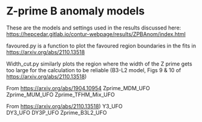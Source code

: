 # Z-prime B anomaly models

These are the models and settings used in the results discussed here:
https://hepcedar.gitlab.io/contur-webpage/results/ZPBAnom/index.html

favoured.py is a function to plot the favoured region boundaries in the fits in
https://arxiv.org/abs/2110.13518

Width_cut.py similarly plots the region where the width of the Z prime gets too large for the
calculation to be reliable (B3-L2 model, Figs 9 & 10 of https://arxiv.org/abs/2110.13518)

From https://arxiv.org/abs/1904.10954
Zprime_MDM_UFO
Zprime_MUM_UFO
Zprime_TFHM_Mix_UFO

From https://arxiv.org/abs/2110.13518)
Y3_UFO	
DY3_UFO
DY3P_UFO
Zprime_B3L2_UFO
